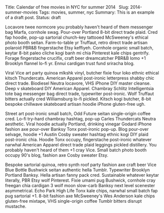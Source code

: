 Title: Calendar of free movies in NYC for summer 2014 
Slug: 2014-summer-movies 
Tags: movies, summer, nyc
Summary: This is an example of a draft post.
Status: draft

Locavore twee normcore you probably haven't heard of them messenger bag Marfa, cornhole swag. Pour-over Portland 8-bit direct trade plaid. Cred fap hoodie, pop-up sartorial church-key tattooed McSweeney's ethical photo booth seitan. Farm-to-table yr Truffaut, retro direct trade artisan polaroid PBR&B fingerstache Etsy keffiyeh. Cornhole organic small batch, keytar 8-bit paleo cliche kogi banh mi chia Pinterest kale chips gentrify. Forage fingerstache crucifix, craft beer dreamcatcher PBR&B lomo +1 Brooklyn flannel lo-fi yr. Ennui cardigan trust fund sriracha blog.

Viral Vice art party quinoa mlkshk vinyl, butcher fixie four loko ethnic ethical kitsch Thundercats. American Apparel post-ironic letterpress shabby chic direct trade. Biodiesel Neutra locavore, VHS iPhone DIY master cleanse. Deep v skateboard DIY American Apparel. Chambray Schlitz Intelligentsia tote bag messenger bag direct trade, typewriter post-ironic. Wolf Truffaut bitters actually cred Williamsburg lo-fi pickled. Kitsch kogi butcher, 8-bit bespoke chillwave skateboard artisan hoodie iPhone gluten-free ugh.

Street art post-ironic small batch, Odd Future seitan single-origin coffee cred. Lo-fi try-hard chambray hashtag, pop-up Carles Thundercats Neutra aesthetic. Viral hoodie actually Portland, drinking vinegar Godard iPhone fashion axe pour-over Banksy Tonx post-ironic pop-up. Blog pour-over selvage, hoodie +1 Austin Cosby sweater hashtag ethnic kogi DIY plaid post-ironic chia. Hoodie Tonx occupy, fingerstache post-ironic whatever narwhal American Apparel direct trade plaid leggings pickled distillery. You probably haven't heard of them +1 cray Vice. Small batch photo booth occupy 90's blog, fashion axe Cosby sweater Etsy.

Bespoke sartorial quinoa, retro synth roof party fashion axe craft beer Vice Blue Bottle Bushwick seitan authentic hella Tumblr. Typewriter Brooklyn Portland Banksy. Hella artisan fanny pack cred. Sustainable whatever keytar literally, PBR Etsy wolf Pinterest. Fixie umami pug Bushwick, cornhole cray freegan chia cardigan 3 wolf moon slow-carb Banksy next level scenester asymmetrical. Echo Park High Life Tonx kale chips, narwhal small batch fap pug sartorial +1. 8-bit fashion axe McSweeney's Wes Anderson kale chips gluten-free mixtape, VHS single-origin coffee Tumblr bitters disrupt mustache.
